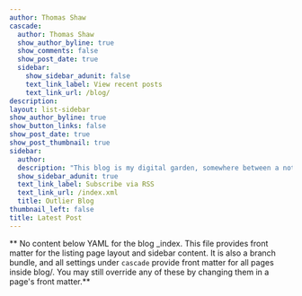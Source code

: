 ```yaml
---
author: Thomas Shaw
cascade:
  author: Thomas Shaw
  show_author_byline: true
  show_comments: false
  show_post_date: true
  sidebar:
    show_sidebar_adunit: false
    text_link_label: View recent posts
    text_link_url: /blog/
description:
layout: list-sidebar
show_author_byline: true
show_button_links: false
show_post_date: true
show_post_thumbnail: true
sidebar:
  author: 
  description: "This blog is my digital garden, somewhere between a notepad and a blog."
  show_sidebar_adunit: true
  text_link_label: Subscribe via RSS
  text_link_url: /index.xml
  title: Outlier Blog
thumbnail_left: false
title: Latest Post
---
```


** No content below YAML for the blog _index. This file provides front matter for the listing page layout and sidebar content. It is also a branch bundle, and all settings under `cascade` provide front matter for all pages inside blog/. You may still override any of these by changing them in a page's front matter.**

